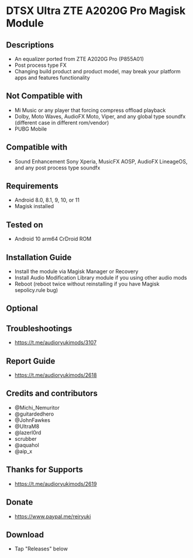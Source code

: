 # DTSX Ultra ZTE A2020G Pro Magisk Module

## Descriptions
- An equalizer ported from ZTE A2020G Pro (P855A01)
- Post process type FX
- Changing build product and product model, may break your platform apps and features functionality

## Not Compatible with
- Mi Music or any player that forcing compress offload playback
- Dolby, Moto Waves, AudioFX Moto, Viper, and any global type soundfx (different case in different rom/vendor)
- PUBG Mobile

## Compatible with
- Sound Enhancement Sony Xperia, MusicFX AOSP, AudioFX LineageOS, and any post process type soundfx

## Requirements
- Android 8.0, 8.1, 9, 10, or 11
- Magisk installed

## Tested on
- Android 10 arm64 CrDroid ROM

## Installation Guide
- Install the module via Magisk Manager or Recovery
- Install Audio Modification Library module if you using other audio mods
- Reboot (reboot twice without reinstalling if you have Magisk sepolicy.rule bug)

## Optional

## Troubleshootings
- https://t.me/audioryukimods/3107

## Report Guide
- https://t.me/audioryukimods/2618

## Credits and contributors
- @Michi_Nemuritor
- @guitardedhero
- @JohnFawkes
- @UltraM8
- @lazerl0rd
- scrubber
- @aquahol
- @aip_x

## Thanks for Supports
- https://t.me/audioryukimods/2619

## Donate
- https://www.paypal.me/reiryuki

## Download
- Tap "Releases" below
